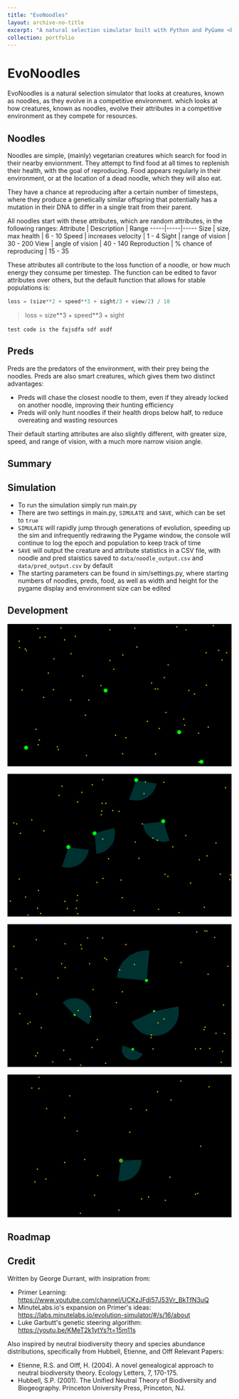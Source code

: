 ```yaml
---
title: "EvoNoodles"
layout: archive-no-title
excerpt: "A natural selection simulator built with Python and PyGame <br/><img src='/images/aapc.png' width='110' height='110'>"
collection: portfolio
---
```


# EvoNoodles
EvoNoodles is a natural selection simulator that looks at creatures, known as noodles, as they evolve in a competitive environment. which looks at how creatures, known as noodles, evolve their attributes in a competitive environment as they compete for resources. 

## Noodles
Noodles are simple, (mainly) vegetarian creatures which search for food in their nearby enviornment. They attempt to find food at all times to replenish their health, with the goal of reproducing. Food appears regularly in their environment, or at the location of a dead noodle, which they will also eat. 

They have a chance at reproducing after a certain number of timesteps, where they produce a genetically similar offspring that potentially has a mutation in their DNA to differ in a single trait from their parent. 

All noodles start with these attributes, which are random attributes, in the following ranges:
Attribute | Description | Range
-----|-----|-----
Size | size, max health | 6 - 10
Speed | increases velocity | 1 - 4
Sight | range of vision | 30 - 200
View | angle of vision | 40 - 140
Reproduction | % chance of reproducing | 15 - 35

These attributes all contribute to the loss function of a noodle, or how much energy they consume per timestep. The function can be edited to favor attributes over others, but the default function that allows for stable populations is: 
```python
loss = (size**2 + speed**3 + sight/3 + view/2) / 10
```

> loss = size\**3 + speed\**3 + sight

`test code is the fajsdfa sdf asdf`


## Preds
Preds are the predators of the environment, with their prey being the noodles. Preds are also smart creatures, which gives them two distinct advantages: 
 - Preds will chase the closest noodle to them, even if they already locked on another noodle, improving their hunting efficiency
 - Preds will only hunt noodles if their health drops below half, to reduce overeating and wasting resources

Their default starting attributes are also slightly different, with greater size, speed, and range of vision, with a much more narrow vision angle. 


## Summary 

## Simulation
 - To run the simulation simply run main.py
 - There are two settings in main.py, `SIMULATE` and `SAVE`, which can be set to `true`
  - `SIMULATE` will rapidly jump through generations of evolution, speeding up the sim and infrequently redrawing the Pygame window, the console will continue to log the epoch and population to keep track of time
  - `SAVE` will output the creature and attribute statistics in a CSV file, with noodle and pred staistics saved to `data/noodle_output.csv` and `data/pred_output.csv` by default 
 - The starting parameters can be found in sim/settings.py, where starting numbers of noodles, preds, food, as well as width and height for the pygame display and environment size can be edited

## Development

![demo1](/images/demo1.gif)

![demo2](/images/demo2.gif)

![demo3](/images/demo3.gif)

![demo4](/images/demo4.gif)


## Roadmap

## Credit
Written by George Durrant, with insipration from: 
 - Primer Learning: https://www.youtube.com/channel/UCKzJFdi57J53Vr_BkTfN3uQ
 - MinuteLabs.io's expansion on Primer's ideas: https://labs.minutelabs.io/evolution-simulator/#/s/16/about
 - Luke Garbutt's genetic steering algorithm: https://youtu.be/KMeT2k1ytYs?t=15m11s

Also inspired by neutral biodiversity theory and species abundance distributions, specifically from Hubbell, Etienne, and Olff
Relevant Papers:
 - Etienne, R.S. and Olff, H. (2004). A novel genealogical approach to neutral biodiversity theory. Ecology Letters, 7, 170-175.
 - Hubbell, S.P. (2001). The Unified Neutral Theory of Biodiversity and Biogeography. Princeton University Press, Princeton, NJ.